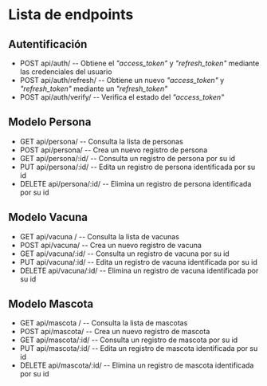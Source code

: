 # Lista de endpoints

## Autentificación
- POST api/auth/ -- Obtiene el _"access_token"_ y _"refresh_token"_ mediante las credenciales del usuario
- POST api/auth/refresh/ -- Obtiene un nuevo _"access_token"_ y _"refresh_token"_ mediante un _"refresh_token"_
- POST api/auth/verify/ -- Verifica el estado del _"access_token"_

## Modelo Persona
- GET api/persona/  -- Consulta la lista de personas
- POST api/persona/ -- Crea un nuevo registro de persona
- GET api/persona/:id/ -- Consulta un registro de persona por su id
- PUT api/persona/:id/ -- Edita un registro de persona identificada por su id
- DELETE api/persona/:id/ -- Elimina un registro de persona identificada por su id 

## Modelo Vacuna
- GET api/vacuna / -- Consulta la lista de vacunas
- POST api/vacuna/ -- Crea un nuevo registro de vacuna
- GET api/vacuna/:id/ -- Consulta un registro de vacuna por su id
- PUT api/vacuna/:id/ -- Edita un registro de vacuna identificada por su id
- DELETE api/vacuna/:id/ -- Elimina un registro de vacuna identificada por su id

## Modelo Mascota
- GET api/mascota / -- Consulta la lista de mascotas
- POST api/mascota/ -- Crea un nuevo registro de mascota
- GET api/mascota/:id/ -- Consulta un registro de mascota por su id
- PUT api/mascota/:id/ -- Edita un registro de mascota identificada por su id
- DELETE api/mascota/:id/ -- Elimina un registro de mascota identificada por su id
